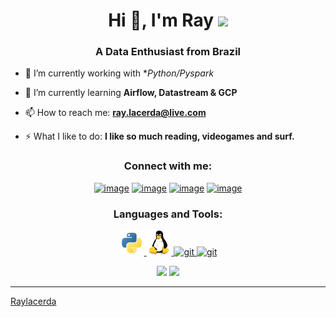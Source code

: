 <h1 align="center">Hi 👋, I'm Ray <img height="40" src="https://emoji.gg/assets/emoji/7333-parrotdance.gif"></h1>
<h3 align="center">A Data Enthusiast from Brazil</h3>

- 🔭 I’m currently working with **Python/Pyspark*

- 🌱 I’m currently learning **Airflow, Datastream & GCP**

- 📫 How to reach me: **ray.lacerda@live.com**

- ⚡ What I like to do: **I like so much reading, videogames and surf.**

<h3 align="center">Connect with me:</h3>
<div align="center">

[![image](https://img.shields.io/badge/LinkedIn-0077B5?style=for-the-badge&logo=linkedin&logoColor=white)](https://www.linkedin.com/in/raylacerda/)
[![image](https://img.shields.io/badge/Instagram-E4405F?style=for-the-badge&logo=instagram&logoColor=white)](https://www.instagram.com/raylacerdaa/)
[![image](https://img.shields.io/badge/Twitter-1DA1F2?style=for-the-badge&logo=twitter&logoColor=white)](https://twitter.com/raylacerda_)
[![image](https://img.shields.io/badge/Gmail-D14836?style=for-the-badge&logo=gmail&logoColor=white)](mailto:ray.lacerda@live.com)
  
</div>

<h3 align="center">Languages and Tools:</h3>

<p align="center"> 
  <a href="https://www.python.org" target="_blank"> 
    <img src="https://raw.githubusercontent.com/devicons/devicon/master/icons/python/python-original.svg" alt="python" width="40" height="40"/> 
  </a>  
  <a href="https://www.linux.org/" target="_blank"> 
    <img src="https://raw.githubusercontent.com/devicons/devicon/master/icons/linux/linux-original.svg" alt="linux" width="40" height="40"/> 
  </a> 
  <a href="https://git-scm.com/" target="_blank"> 
    <img src="https://www.vectorlogo.zone/logos/git-scm/git-scm-icon.svg" alt="git" width="40" height="40"/> 
  </a>
  <a href="https://git-scm.com/" target="_blank"> 
    <img src="https://upload.wikimedia.org/wikipedia/commons/f/f3/Apache_Spark_logo.svg" alt="git" width="40" height="40"/> 
  </a>
</p>

<p align= "center">
  <img height= "150" src="https://github-readme-stats.vercel.app/api?username=raylacerda&theme=react&show_icons=true&include_all_commits=true" />
  <img height= "150" src="https://github-readme-stats.vercel.app/api/top-langs/?username=raylacerda&theme=react&layout=compact" />
</p>

------

[Raylacerda](https://github.com/raylacerda)
